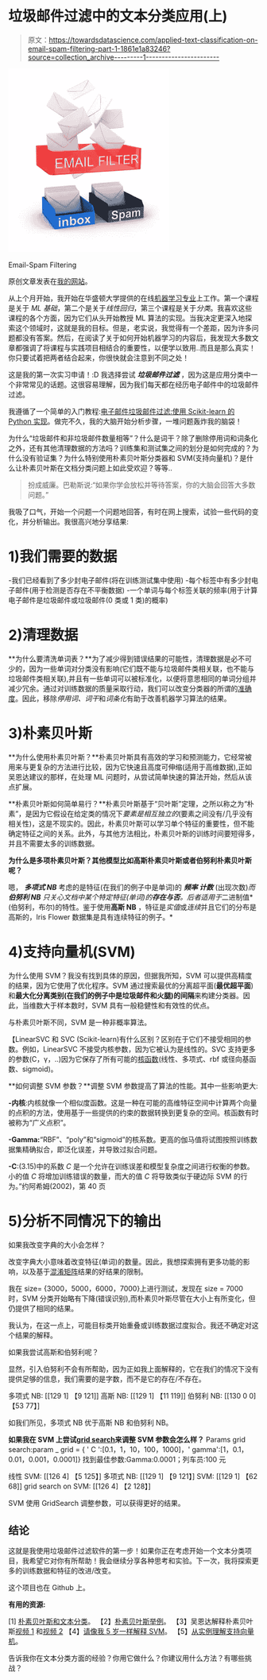 # 垃圾邮件过滤中的文本分类应用(上)

> 原文：<https://towardsdatascience.com/applied-text-classification-on-email-spam-filtering-part-1-1861e1a83246?source=collection_archive---------1----------------------->

![](img/8491e71e30c17547c50df65f54169ab6.png)

Email-Spam Filtering

原创文章发表在[我的网站](http://www.sarahmestiri.com/index.php/2017/09/01/applied-text-classification-on-email-spam-filtering-part-1/)。

从上个月开始，我开始在华盛顿大学提供的在线[机器学习专业](https://www.coursera.org/specializations/machine-learning)上工作。第一个课程是关于 *ML 基础*，第二个是关于*线性回归*，第三个课程是关于*分类*。我喜欢这些课程的各个方面，因为它们从头开始教授 ML 算法的实现。当我决定更深入地探索这个领域时，这就是我的目标。但是，老实说，我觉得有一个差距，因为许多问题都没有答案。然后，在阅读了关于如何开始机器学习的内容后，我发现大多数文章都强调了将课程与实践项目相结合的重要性，以便学以致用..而且是那么真实！你只要试着把两者结合起来，你很快就会注意到不同之处！

这是我的第一次实习申请！:D 我选择尝试 ***垃圾邮件过滤*** ，因为这是应用分类中一个非常常见的话题。这很容易理解，因为我们每天都在经历电子邮件中的垃圾邮件过滤。

我遵循了一个简单的入门教程:[电子邮件垃圾邮件过滤:使用 Scikit-learn 的 Python 实现](https://appliedmachinelearning.wordpress.com/2017/01/23/email-spam-filter-python-scikit-learn/)。做完不久，我的大脑开始分析步骤，一堆问题轰炸我的脑袋！

为什么“垃圾邮件和非垃圾邮件数量相等”？什么是词干？除了删除停用词和词条化之外，还有其他清理数据的方法吗？训练集和测试集之间的划分是如何完成的？为什么没有验证集？为什么特别使用朴素贝叶斯分类器和 SVM(支持向量机)？是什么让朴素贝叶斯在文档分类问题上如此受欢迎？等等..

> 扮成威廉。巴勒斯说:“如果你学会放松并等待答案，你的大脑会回答大多数问题。”

我吸了口气，开始一个问题一个问题地回答，有时在网上搜索，试验一些代码的变化，并分析输出。我很高兴地分享结果:

# 1)我们需要的数据

-我们已经看到了多少封电子邮件(将在训练测试集中使用)
-每个标签中有多少封电子邮件(用于检测是否存在不平衡数据)
-一个单词与每个标签关联的频率(用于计算电子邮件是垃圾邮件或垃圾邮件(0 类或 1 类)的概率)

# 2)清理数据

**为什么要清洗单词表？**为了减少得到错误结果的可能性，清理数据是必不可少的，因为一些单词对分类没有影响(它们既不能与垃圾邮件类相关联，也不能与垃圾邮件类相关联),并且有一些单词可以被标准化，以便将意思相同的单词分组并减少冗余。通过对训练数据的质量采取行动，我们可以改变分类器的所谓的[准确度](https://en.wikipedia.org/wiki/Accuracy_and_precision)。因此，移除*停用词、词干*和*词条化*有助于改善机器学习算法的结果。

# 3)朴素贝叶斯

**为什么使用朴素贝叶斯？**朴素贝叶斯具有高效的学习和预测能力，它经常被用来与更复杂的方法进行比较，因为它快速且高度可伸缩(适用于高维数据),正如吴恩达建议的那样，在处理 ML 问题时，从尝试简单快速的算法开始，然后从该点扩展。

**朴素贝叶斯如何简单易行？**朴素贝叶斯基于“贝叶斯”定理，之所以称之为“朴素”，是因为它假设在给定类的情况下*要素是相互独立的*(要素之间没有/几乎没有相关性)，这是不现实的。因此，朴素贝叶斯可以学习单个特征的重要性，但不能确定特征之间的关系。此外，与其他方法相比，朴素贝叶斯的训练时间要短得多，并且不需要太多的训练数据。

**为什么是多项朴素贝叶斯？其他模型比如高斯朴素贝叶斯或者伯努利朴素贝叶斯呢？**

嗯， ***多项式 NB*** 考虑的是特征(在我们的例子中是单词)的 ***频率* *计数*** (出现次数)*而**伯努利 NB** 只关心文档中某个特定特征(单词)的**存在与否**。后者适用于*二进制值*(伯努利，布尔)的特性。鉴于使用**高斯 NB** ，特征是*实值*或*连续*并且它们的分布是高斯的，Iris Flower 数据集是具有连续特征的例子。*

# 4)支持向量机(SVM)

为什么使用 SVM？我没有找到具体的原因，但据我所知，SVM 可以提供高精度的结果，因为它使用了优化程序。SVM 通过搜索最优的分离超平面(**最优超平面**)和**最大化分离类别(在我们的例子中是垃圾邮件和火腿)的间隔**来构建分类器。因此，当维数大于样本数时，SVM 具有一般稳健性和有效性的优点。

与朴素贝叶斯不同，SVM 是一种非概率算法。

【LinearSVC 和 SVC (Scikit-learn)有什么区别？区别在于它们不接受相同的参数。例如，LinearSVC 不接受内核参数，因为它被认为是线性的。SVC 支持更多的参数(C，γ，..)因为它保存了所有可能的[核函数](http://scikit-learn.org/stable/modules/svm.html#svm-kernels)(线性、多项式、rbf 或径向基函数、sigmoid)。

**如何调整 SVM 参数？**调整 SVM 参数提高了算法的性能。其中一些影响更大:

**-内核**:内核就像一个相似度函数。这是一种在可能的高维特征空间中计算两个向量的点积的方法，使用基于一些提供的约束的数据转换到更复杂的空间。核函数有时被称为“广义点积”。

**-Gamma:**“RBF”、“poly”和“sigmoid”的核系数。更高的伽马值将试图按照训练数据集精确拟合，即泛化误差，并导致过拟合问题。

**-C**:(3.15)中的系数 *C* 是一个允许在训练误差和模型复杂度之间进行权衡的参数。小的值 *C* 将增加训练错误的数量，而大的值 *C* 将导致类似于硬边际 SVM 的行为。”约阿希姆(2002)，第 40 页

# 5)分析不同情况下的输出

如果我改变字典的大小会怎样？

改变字典大小意味着改变特征(单词)的数量。因此，我想探索拥有更多功能的影响，以及基于[混淆矩阵](http://scikit-learn.org/stable/modules/generated/sklearn.metrics.confusion_matrix.html)结果的好结果的限制。

我在 size= {3000，5000，6000，7000}上进行测试，发现在 size = 7000 时，SVM 分类开始略有下降(错误识别),而朴素贝叶斯尽管在大小上有所变化，但仍提供了相同的结果。

我认为，在这一点上，可能目标类开始重叠或训练数据过度拟合。我还不确定对这个结果的解释。

如果我尝试高斯和伯努利呢？

显然，引入伯努利不会有所帮助，因为正如我上面解释的，它在我们的情况下没有提供足够的信息，我们需要的是字数，而不是它的存在/不存在。

多项式 NB:
[[129 1]
【9 121]]
高斯 NB:
[[129 1]
【11 119]]
伯努利 NB:
[[130 0 0]
【53 77】]

如我们所见，多项式 NB 优于高斯 NB 和伯努利 NB。

**如果我在 SVM 上尝试**[**grid search**](http://scikit-learn.org/stable/modules/grid_search.html)**来调整 SVM 参数会怎么样？**
Params grid search:param _ grid = { ' C ':[0.1，1，10，100，1000]，' gamma':[1，0.1，0.01，0.001，0.0001]}
找到最佳参数:Gamma:0.0001；列车员:100 元

线性 SVM:
[[126 4]
【5 125】]
多项式 NB:
[[129 1]
【9 121】]
SVM:
[[129 1]
【62 68]]
grid search on SVM:
[[126 4]
【2 128】]

SVM 使用 GridSearch 调整参数，可以获得更好的结果。

## 结论

这就是我使用垃圾邮件过滤软件的第一步！如果你正在考虑开始一个文本分类项目，我希望它对你有所帮助！我会继续分享各种思考和实验。下一次，我将探索更多的训练数据和特征的改进/改变。

这个项目也在 Github 上。

**有用的资源:**

[1] [朴素贝叶斯和文本分类](http://sebastianraschka.com/Articles/2014_naive_bayes_1.html)。
【2】[朴素贝叶斯举例](http://dataaspirant.com/2017/02/06/naive-bayes-classifier-machine-learning/)。
【3】吴恩达解释朴素贝叶斯[视频 1](https://www.youtube.com/watch?v=z5UQyCESW64) 和[视频 2](https://www.youtube.com/watch?v=NFd0ZQk5bR4)
【4】[请像我 5 岁一样解释 SVM](https://www.reddit.com/r/MachineLearning/comments/15zrpp/please_explain_support_vector_machines_svm_like_i/)。
【5】[从实例理解支持向量机](https://www.analyticsvidhya.com/blog/2015/10/understaing-support-vector-machine-example-code/)。

告诉我你在文本分类方面的经验？你用它做什么？你建议用什么方法？有哪些挑战？